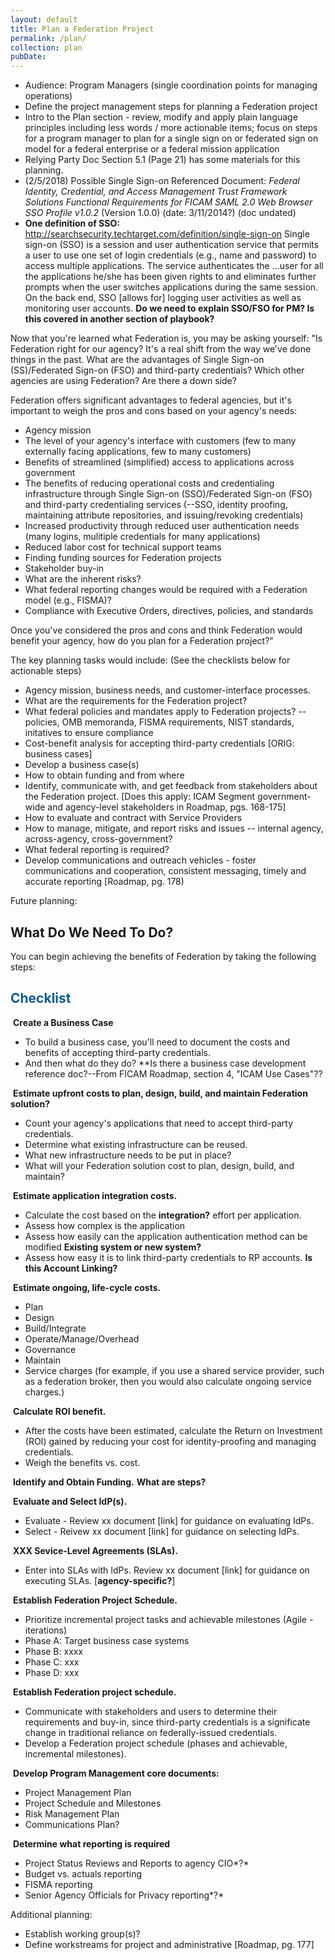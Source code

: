 ```yaml
---
layout: default
title: Plan a Federation Project
permalink: /plan/
collection: plan
pubDate: 
---
```


- Audience: Program Managers (single coordination points for managing operations)
- Define the project management steps for planning a Federation project 
- Intro to the Plan section - review, modify and apply plain language principles including less words / more actionable items; focus on steps for a program manager to plan for a single sign on or federated sign on model for a federal enterprise or a federal mission application
- Relying Party Doc Section 5.1 (Page 21) has some materials for this planning.
- (2/5/2018) Possible Single Sign-on Referenced Document: _Federal Identity, Credential, and Access Management Trust Framework Solutions Functional Requirements for FICAM SAML 2.0 Web Browser SSO Profile v1.0.2_ (Version 1.0.0) (date: 3/11/2014?) (doc undated)
- **One definition of SSO:** http://searchsecurity.techtarget.com/definition/single-sign-on Single sign-on (SSO) is a session and user authentication service that permits a user to use one set of login credentials (e.g., name and password) to access multiple applications. The service authenticates the ...user for all the applications he/she has been given rights to and eliminates further prompts when the user switches applications during the same session. On the back end, SSO [allows for] logging user activities as well as monitoring user accounts.   **Do we need to explain SSO/FSO for PM?  Is this covered in another section of playbook?**

Now that you're learned what Federation is, you may be asking yourself: "Is Federation right for our agency? It's a real shift from the way we've done things in the past. What are the advantages of Single Sign-on (SS)/Federated Sign-on (FSO) and third-party credentials? Which other agencies are using Federation? Are there a down side?

Federation offers significant advantages to federal agencies, but it's important to weigh the pros and cons based on your agency's needs:
* Agency mission
* The level of your agency's interface with customers (few to many externally facing applications, few to many customers)
* Benefits of streamlined (simplified) access to applications across government
* The benefits of reducing operational costs and credentialing infrastructure through Single Sign-on (SSO)/Federated Sign-on (FSO) and third-party credentialing services (--SSO, identity proofing, maintaining attribute repositories, and issuing/revoking credentials)
* Increased productivity through reduced user authentication needs (many logins, mulitiple credentials for many applications)
* Reduced labor cost for technical support teams
* Finding funding sources for Federation projects
* Stakeholder buy-in
* What are the inherent risks? 
* What federal reporting changes would be required with a Federation model (e.g., FISMA)?
* Compliance with Executive Orders, directives, policies, and standards

Once you've considered the pros and cons and think Federation would benefit your agency, how do you plan for a Federation project?" 

The key planning tasks would include: (See the checklists below for actionable steps)
* Agency mission, business needs, and customer-interface processes. 
* What are the requirements for the Federation project?
* What federal policies and mandates apply to Federation projects? -- policies, OMB memoranda, FISMA requirements, NIST standards, initatives to ensure compliance
* Cost-benefit analysis for accepting third-party credentials [ORIG: business cases]
* Develop a business case(s)
* How to obtain funding and from where
* Identify, communicate with, and get feedback from stakeholders about the Federation project.  [Does this apply: ICAM Segment government-wide and agency-level stakeholders in Roadmap, pgs. 168-175]
* How to evaluate and contract with Service Providers
* How to manage, mitigate, and report risks and issues -- internal agency, across-agency, cross-government?
* What federal reporting is required?
* Develop communications and outreach vehicles - foster communications and cooperation, consistent messaging, timely and accurate reporting [Roadmap, pg. 178)




Future planning:





## What Do We Need To Do?
You can begin achieving the benefits of Federation by taking the following steps:

## <span style="color: #0C5C89">**Checklist**</span>

<i class="fa fa-check-square-o"></i> &nbsp;**Create a Business Case**
* To build a business case, you'll need to document the costs and benefits of accepting third-party credentials.
* And then what do they do?  **Is there a business case development reference doc?--From FICAM Roadmap, section 4, "ICAM Use Cases"??

<i class="fa fa-check-square-o"></i> &nbsp;**Estimate upfront costs to plan, design, build, and maintain Federation solution?** 
* Count your agency's applications that need to accept third-party credentials.
* Determine what existing infrastructure can be reused.
* What new infrastructure needs to be put in place?
* What will your Federation solution cost to plan, design, build, and maintain?

<i class="fa fa-check-square-o"></i> &nbsp;**Estimate application integration costs.**
* Calculate the cost based on the **integration?** effort per application.
* Assess how complex is the application
* Assess how easily can the application authentication method can be modified **Existing system or new system?**
* Assess how easy it is to link third-party credentials to RP accounts. **Is this Account Linking?**

<i class="fa fa-check-square-o"></i> &nbsp;**Estimate ongoing, life-cycle costs.**
* Plan 
* Design
* Build/Integrate
* Operate/Manage/Overhead
* Governance
* Maintain
* Service charges (for example, if you use a shared service provider, such as a federation broker, then you would also calculate ongoing service charges.) 

<i class="fa fa-check-square-o"></i> &nbsp;**Calculate ROI benefit.** 
* After the costs have been estimated, calculate the Return on Investment (ROI) gained by reducing your cost for identity-proofing and managing credentials. 
* Weigh the benefits vs. cost. 

<i class="fa fa-check-square-o"></i> &nbsp;**Identify and Obtain Funding.**
**What are steps?**

<i class="fa fa-check-square-o"></i> &nbsp;**Evaluate and Select IdP(s).**
* Evaluate - Review xx document [link] for guidance on evaluating IdPs.
* Select - Reivew xx document [link] for guidance on selecting IdPs.

<i class="fa fa-check-square-o"></i> &nbsp;**XXX Sevice-Level Agreements (SLAs).**
* Enter into SLAs with IdPs. Review xx document [link] for guidance on executing SLAs. [**agency-specific?**]

<i class="fa fa-check-square-o"></i> &nbsp;**Establish Federation Project Schedule.** 
* Prioritize incremental project tasks and achievable milestones (Agile - iterations) 
* Phase A: Target business case systems
* Phase B: xxxx
* Phase C: xxx
* Phase D: xxx

<i class="fa fa-check-square-o"></i> &nbsp;**Establish Federation project schedule.** 
* Communicate with stakeholders and users to determine their requirements and buy-in, since third-party credentials is a significate change in traditional reliance on federally-issued credentials.
* Develop a Federation project schedule (phases and achievable, incremental milestones).

<i class="fa fa-check-square-o"></i> &nbsp;**Develop Program Management core documents:**
* Project Management Plan
* Project Schedule and Milestones
* Risk Management Plan
* Communications Plan?

<i class="fa fa-check-square-o"></i> &nbsp;**Determine what reporting is required**
* Project Status Reviews and Reports to agency CIO*?*
* Budget vs. actuals reporting
* FISMA reporting
* Senior Agency Officials for Privacy reporting*?*


Additional planning:
* Establish working group(s)?
* Define workstreams for project and administrative [Roadmap, pg. 177]

